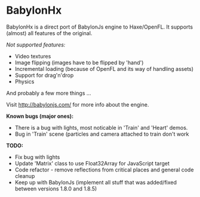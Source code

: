 BabylonHx
=========

BabylonHx is a direct port of BabylonJs engine to Haxe/OpenFL. 
It supports (almost) all features of the original.

<i>Not supported features:</i>

<ul>
  <li>Video textures</li>
  <li>Image flipping (images have to be flipped by 'hand')</li>
  <li>Incremental loading (because of OpenFL and its way of handling assets)</li>
  <li>Support for drag'n'drop</li>
  <li>Physics</li>
</ul>

And probably a few more things ...

Visit http://babylonjs.com/ for more info about the engine.

<b>Known bugs (major ones):</b>
<ul>
  <li>There is a bug with lights, most noticable in 'Train' and 'Heart' demos.</li>
  <li>Bug in 'Train' scene (particles and camera attached to train don't work</li>
</ul>

<b>TODO:</b>
<ul>
  <li>Fix bug with lights</li>
  <li>Update 'Matrix' class to use Float32Array for JavaScript target</li>
  <li>Code refactor - remove reflections from critical places and general code cleanup</li>
  <li>Keep up with BabylonJs (implement all stuff that was added/fixed between versions 1.8.0 and 1.8.5)</li>
</ul>

